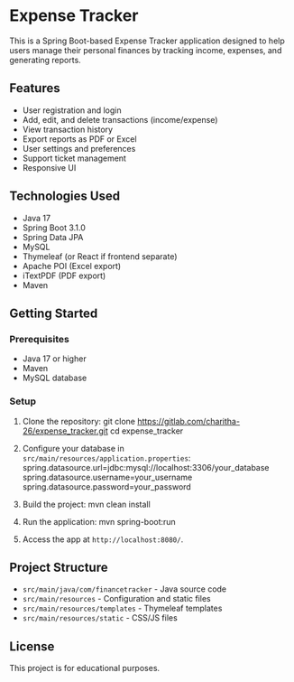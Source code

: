 # Expense Tracker

This is a Spring Boot-based Expense Tracker application designed to help users manage their personal finances by tracking income, expenses, and generating reports.

## Features

- User registration and login
- Add, edit, and delete transactions (income/expense)
- View transaction history
- Export reports as PDF or Excel
- User settings and preferences
- Support ticket management
- Responsive UI 

## Technologies Used

- Java 17
- Spring Boot 3.1.0
- Spring Data JPA
- MySQL
- Thymeleaf (or React if frontend separate)
- Apache POI (Excel export)
- iTextPDF (PDF export)
- Maven

## Getting Started

### Prerequisites

- Java 17 or higher
- Maven
- MySQL database

### Setup

1. Clone the repository:
    git clone https://gitlab.com/charitha-26/expense_tracker.git
    cd expense_tracker

2. Configure your database in `src/main/resources/application.properties`:
    spring.datasource.url=jdbc:mysql://localhost:3306/your_database
    spring.datasource.username=your_username
    spring.datasource.password=your_password

3. Build the project:
    mvn clean install


4. Run the application:
    mvn spring-boot:run


5. Access the app at `http://localhost:8080/`.

## Project Structure

- `src/main/java/com/financetracker` - Java source code
- `src/main/resources` - Configuration and static files
- `src/main/resources/templates` - Thymeleaf templates
- `src/main/resources/static` - CSS/JS files

## License

This project is for educational purposes.



